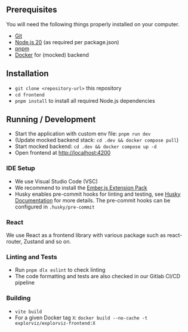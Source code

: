 ## Prerequisites

You will need the following things properly installed on your computer.

- [Git](https://git-scm.com/)
- [Node.js 20](https://nodejs.org/) (as required per package.json)
- [pnpm](https://pnpm.io/installation)
- [Docker](https://www.docker.com) for (mocked) backend


## Installation

- `git clone <repository-url>` this repository
- `cd frontend`
- `pnpm install` to install all required Node.js dependencies

## Running / Development

- Start the application with custom env file: `pnpm run dev`
- (Update mocked backend stack: `cd .dev && docker compose pull`)
- Start mocked backend: `cd .dev && docker compose up -d`
- Open frontend at [http://localhost:4200](http://localhost:4200)

### IDE Setup

- We use Visual Studio Code (VSC)
- We recommend to install the [Ember.js Extension Pack](https://marketplace.visualstudio.com/items?itemName=EmberTooling.emberjs)
- Husky enables pre-commit hooks for linting and testing, see [Husky Documentation](https://typicode.github.io/husky/get-started.html) for more details. The pre-commit hooks can be configured in `.husky/pre-commit`

### React

We use React as a frontend library with various package such as react-router, Zustand and so on.

### Linting and Tests

- Run `pnpm dlx eslint` to check linting
- The code formatting and tests are also checked in our Gitlab CI/CD pipeline

### Building

- `vite build`
- For a given Docker tag `X`: `docker build --no-cache -t explorviz/explorviz-frontend:X`
